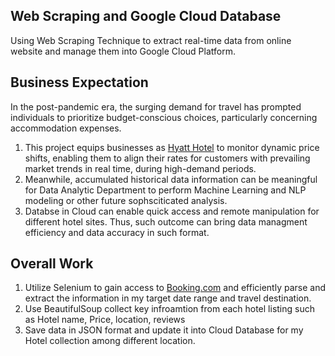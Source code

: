 ## Web Scraping and Google Cloud Database  
Using Web Scraping Technique to extract real-time data from online website and manage them into Google Cloud Platform.

## Business Expectation

In the post-pandemic era, the surging demand for travel has prompted individuals to prioritize budget-conscious choices, particularly concerning accommodation expenses. 
1. This project equips businesses as [Hyatt Hotel](https://www.hyatt.com/?src=adm_sem_crp_chico_crp_ppc_Hyatt-Brand-General-All-Hyatt-All_google_Evergreen2022_e_hyatt&gclid=Cj0KCQjwuNemBhCBARIsADp74QSYGw2rssIXcvS7DTjrJf9XlpBmzD_Xyr9OPagv9kE6CUsWJiGR5yoaAoQoEALw_wcB) to monitor dynamic price shifts, enabling them to align their rates for customers with prevailing market trends in real time, during high-demand periods.
2. Meanwhile, accumulated historical data information can be meaningful for Data Analytic Department to perform Machine Learning and NLP modeling or other future sophsciticated analysis.
3. Databse in Cloud can enable quick access and remote manipulation for different hotel sites. Thus, such outcome can bring data managment efficiency and data accuracy in such format.


## Overall Work
1.  Utilize Selenium to gain access to [Booking.com](https://www.booking.com/) and efficiently parse and extract the information in my target date range and travel destination.
2.  Use BeautifulSoup collect key infroamtion from each hotel listing such as Hotel name, Price, location, reviews
3.  Save data in JSON format and update it into Cloud Database for my Hotel collection among different location.

